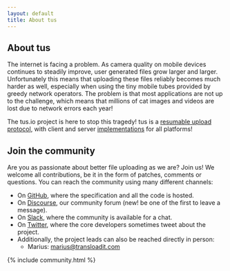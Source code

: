 ```yaml
---
layout: default
title: About tus
---
```


## About tus

The internet is facing a problem. As camera quality on mobile devices continues to steadily improve,
user generated files grow larger and larger. Unfortunately this means that
uploading these files reliably becomes much harder as well, especially when using the tiny
mobile tubes provided by greedy network operators. The problem is that most
applications are not up to the challenge, which means that millions of cat images
and videos are lost due to network errors each year!

The tus.io project is here to stop this tragedy! tus is a [resumable
upload protocol](protocols/resumable-upload.html), with client and server
[implementations](implementations.html) for all platforms!

## Join the community

Are you as passionate about better file uploading as we are? Join us! We welcome all
contributions, be it in the form of patches, comments or questions. You can reach the community using many different channels:

- On [GitHub](https://github.com/tus), where the specification and all the code is hosted.
- On [Discourse](https://community.transloadit.com/c/tus), our community forum (new! be one of the first to leave a message).
- On [Slack](https://slackin-xgybtegrsh.now.sh), where the community is available for a chat.
- On [Twitter](https://twitter.com/tus_io), where the core developers sometimes tweet about the project.
- Additionally, the project leads can also be reached directly in person:
  - Marius: [marius@transloadit.com](mailto:marius@transloadit.com)

<!-- Use `make build-community` to fetch latest authors -->

{% include community.html %}
